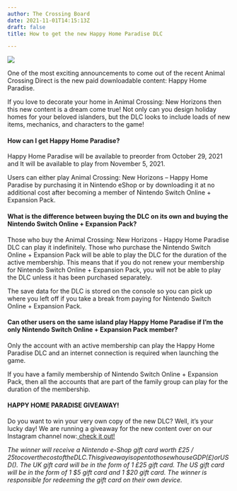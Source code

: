```yaml
---
author: The Crossing Board
date: 2021-11-01T14:15:13Z
draft: false
title: How to get the new Happy Home Paradise DLC

---
```

![](/images/news/coconut-tree.png)

One of the most exciting announcements to come out of the recent Animal Crossing Direct is the new paid downloadable content: Happy Home Paradise.

If you love to decorate your home in Animal Crossing: New Horizons then this new content is a dream come true! Not only can you design holiday homes for your beloved islanders, but the DLC looks to include loads of new items, mechanics, and characters to the game!

#### **How can I get Happy Home Paradise?**

Happy Home Paradise will be available to preorder from October 29, 2021 and It will be available to play from November 5, 2021.

Users can either play Animal Crossing: New Horizons – Happy Home Paradise by purchasing it in Nintendo eShop or by downloading it at no additional cost after becoming a member of Nintendo Switch Online + Expansion Pack.

#### **What is the difference between buying the DLC on its own and buying the Nintendo Switch Online + Expansion Pack?**

Those who buy the Animal Crossing: New Horizons - Happy Home Paradise DLC can play it indefinitely. Those who purchase the Nintendo Switch Online + Expansion Pack will be able to play the DLC for the duration of the active membership. This means that if you do not renew your membership for Nintendo Switch Online + Expansion Pack, you will not be able to play the DLC unless it has been purchased separately.

The save data for the DLC is stored on the console so you can pick up where you left off if you take a break from paying for Nintendo Switch Online + Expansion Pack.

#### **Can other users on the same island play Happy Home Paradise if I’m the only Nintendo Switch Online + Expansion Pack member?**

Only the account with an active membership can play the Happy Home Paradise DLC and an internet connection is required when launching the game.

If you have a family membership of Nintendo Switch Online + Expansion Pack, then all the accounts that are part of the family group can play for the duration of the membership.

#### **HAPPY HOME PARADISE GIVEAWAY!**

Do you want to win your very own copy of the new DLC? Well, it’s your lucky day! We are running a giveaway for the new content over on our Instagram channel now:[ check it out!](https://www.instagram.com/thecrossingboard/)

_The winner will receive a Nintendo e-Shop gift card worth £25 / $25 to cover the cost of the DLC. This giveaway is open to those who use GDP (£) or USD ($). The UK gift card will be in the form of 1 £25 gift card. The US gift card will be in the form of 1 $5 gift card and 1 $20 gift card. The winner is responsible for redeeming the gift card on their own device._